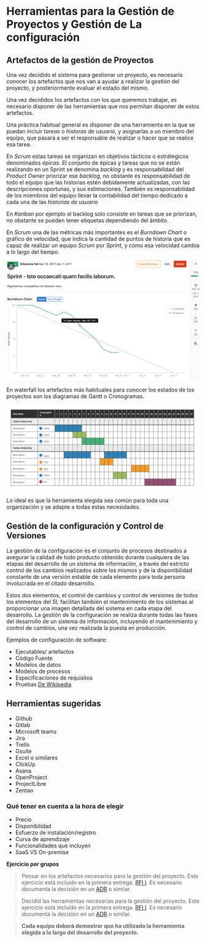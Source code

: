 
# Herramientas para la Gestión de Proyectos y Gestión de La configuración

## Artefactos de la gestión de Proyectos

Una vez decidido el sistema para gestionar un proyecto, es necesario conocer los
artefactos que nos van a ayudar a realizar la gestión del proyecto, y posteriormente evaluar el estado del mismo.

Una vez decididos los artefactos con los que queremos trabajar, es necesario disponer de las herramientas que nos permitan disponer de estos artefactos.

Una práctica habitual general es disponer de una herramienta en la que se puedan incluir *tareas* o *historas de usuario*, y asignarlas a un miembro del equipo, que pasará a ser el responsable de realizar o hacer que se realice esa tarea.

En *Scrum* estas tareas se organizan en objetivos tácticos o estrátegicos denominados *épicas*. El conjunto de épicas y tareas que no se están realizando en un Sprint se denomina *backlog* y es responsabilidad del *Product Owner* priorizar ese *backlog*, no obstante es responsabilidad de todo el equipo que las historias estén debidamente actualizadas, con las descripciones oportunas, y sus estimaciones.
También es responsabilidad de los miembros del equipo llevar la contabilidad del tiempo dedicado a cada una de las *historias de usuario*

En *Kanban* por ejemplo el backlog solo consiste en tareas que se priorizan, no obstante se pueden tener etiquetas dependiendo del ámbito.

En *Scrum* una de las métricas más importantes es el *Burndown Chart* o gráfico de velocidad,
que indica la cantidad de puntos de historia que es capaz de realizar un equipo
*Scrum* por *Sprint*, y cómo esa velocidad cambia a lo largo del tiempo.

![Burndown](img/burndown.png)

En waterfall los artefactos más habituales para conocer los estados de los proyectos son los diagramas de Gantt o Cronogramas.

![Cronograma](img/cronograma.png)

Lo ideal es que la herramienta elegida sea común para toda una organización y se adapte a todas estas necesidades.  

## Gestión de la configuración y Control de Versiones

La gestión de la configuración es el conjunto de procesos destinados a asegurar la calidad de todo producto obtenido durante cualquiera de las etapas del desarrollo de un sistema de información, a través del estricto control de los cambios realizados sobre los mismos y de la disponibilidad constante de una versión estable de cada elemento para toda persona involucrada en el citado desarrollo.

Estos dos elementos, el control de cambios y control de versiones de todos los elementos del SI, facilitan también el mantenimiento de los sistemas al proporcionar una imagen detallada del sistema en cada etapa del desarrollo. La gestión de la configuración se realiza durante todas las fases del desarrollo de un sistema de información, incluyendo el mantenimiento y control de cambios, una vez realizada la puesta en producción.

Ejemplos de configuración de software:

* Ejecutables/ artefactos
* Código Fuente
* Modelos de datos
* Modelos de procesos
* Especificaciones de requisitos
* Pruebas
[De Wikipedia](https://es.wikipedia.org/wiki/Gestión_de_la_configuración)


## Herramientas sugeridas

* Github
* Gitlab
* Microsoft teams
* Jira
* Trello
* Gsuite
* Excel o similares
* ClickUp
* Asana
* OpenProject
* ProjectLibre
* Zentao

### Qué tener en cuenta a la hora de elegir

* Precio
* Disponibilidad
* Esfuerzo de instalación/registro
* Curva de aprendizaje
* Funcionalidades que incluyen
* SaaS VS On-premise

**Ejercicio por grupos**

> Pensar en los artefactos necesarios para la gestión del proyecto. Este ejercicio
está incluido en la primera entrega. [RFI I](RFI/RFI-I.md). Es necesario documenta la decisión en un [ADR](ADR/README.md) o similar.

> Decidid las herramientas necesarias para la gestión del proyecto. Este ejercicio
está incluido en la primera entrega. [RFI I](RFI/RFI-I.md). Es necesario documenta la decisión en un [ADR](ADR/README.md) o similar.

>**Cada equipo deberá demostrar que ha utilizado la herramienta elegida a lo largo
del desarrollo del proyecto.**
